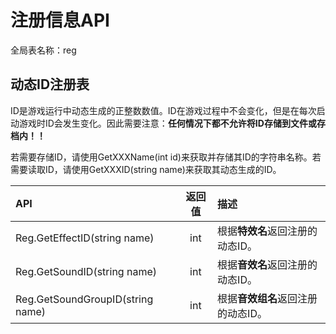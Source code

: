 # 注册信息API

全局表名称：reg

## 动态ID注册表

ID是游戏运行中动态生成的正整数数值。ID在游戏过程中不会变化，但是在每次启动游戏时ID会发生变化。因此需要注意：**任何情况下都不允许将ID存储到文件或存档内！！**

若需要存储ID，请使用GetXXXName\(int id\)来获取并存储其ID的字符串名称。若需要读取ID，请使用GetXXXID\(string name\)来获取其动态生成的ID。

| API | 返回值 | 描述 |
| :--- | :---: | :--- |
| Reg.GetEffectID\(string name\) | int | 根据**特效名**返回注册的动态ID。 |
| Reg.GetSoundID\(string name\) | int | 根据**音效名**返回注册的动态ID。 |
| Reg.GetSoundGroupID\(string name\) | int | 根据**音效组名**返回注册的动态ID。 |

